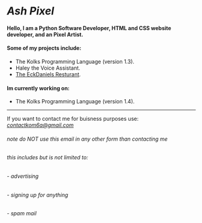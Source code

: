 # ***Ash Pixel***
#### Hello, I am a Python Software Developer, HTML and CSS website developer, and an Pixel Artist.
#### Some of my projects include:
- The Kolks Programming Language (version 1.3).
- Haley the Voice Assistant.
- [The EckDaniels Resturant](https://eckdaniels.glitch.me).

#### Im currently working on:
- The Kolks Programming Language (version 1.4).

------------

If you want to contact me for buisness purposes use:
*contactkom6a@gmail.com*
###### *note* do NOT use this email in any other form than contacting me
###### this includes but is not limited to:
###### - advertising
###### - signing up for anything
###### - spam mail
